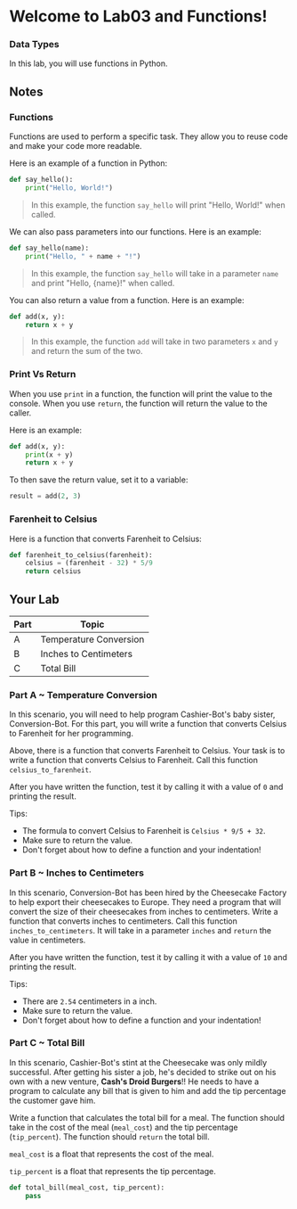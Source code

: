 # Welcome to Lab03 and Functions!

### Data Types

In this lab, you will use functions in Python.

## Notes 

### Functions

Functions are used to perform a specific task. They allow you to reuse code and make your code more readable.

Here is an example of a function in Python:
```python
def say_hello():
    print("Hello, World!")
```
> In this example, the function `say_hello` will print "Hello, World!" when called.

We can also pass parameters into our functions. Here is an example:
```python
def say_hello(name):
    print("Hello, " + name + "!")
```
> In this example, the function `say_hello` will take in a parameter `name` and print "Hello, {name}!" when called.

You can also return a value from a function. Here is an example:
```python
def add(x, y):
    return x + y
```
> In this example, the function `add` will take in two parameters `x` and `y` and return the sum of the two.

### Print Vs Return
When you use `print` in a function, the function will print the value to the console. When you use `return`, the function will return the value to the caller.

Here is an example:
```python
def add(x, y):
    print(x + y)
    return x + y
```

To then save the return value, set it to a variable:
```python
result = add(2, 3)
```

### Farenheit to Celsius
Here is a function that converts Farenheit to Celsius:
```python
def farenheit_to_celsius(farenheit):
    celsius = (farenheit - 32) * 5/9
    return celsius
```

## Your Lab

|Part | Topic |
| --- | --- |
|A | Temperature Conversion|
|B | Inches to Centimeters |
|C | Total Bill |



### Part A ~ Temperature Conversion
In this scenario, you will need to help program Cashier-Bot's baby sister, Conversion-Bot. For this part, you will write a function that converts Celsius to Farenheit for her programming. 

Above, there is a function that converts Farenheit to Celsius. Your task is to write a function that converts Celsius to Farenheit. Call this function `celsius_to_farenheit`.

After you have written the function, test it by calling it with a value of `0` and printing the result.

Tips:
- The formula to convert Celsius to Farenheit is `Celsius * 9/5 + 32`.
- Make sure to return the value.
- Don't forget about how to define a function and your indentation!




### Part B ~ Inches to Centimeters
In this scenario, Conversion-Bot has been hired by the Cheesecake Factory to help export their cheesecakes to Europe. They need a program that will convert the size of their cheesecakes from inches to centimeters. Write a function that converts inches to centimeters. Call this function `inches_to_centimeters`. It will take in a parameter `inches` and `return` the value in centimeters.

After you have written the function, test it by calling it with a value of `10` and printing the result.

Tips:
- There are `2.54` centimeters in a inch.
- Make sure to return the value.
- Don't forget about how to define a function and your indentation!

### Part C ~ Total Bill
In this scenario, Cashier-Bot's stint at the Cheesecake was only mildly successful. After getting his sister a job, he's decided to strike out on his own with a new venture, **Cash's Droid Burgers**!! He needs to have a program to calculate any bill that is given to him and add the tip percentage the customer gave him. 

Write a function that calculates the total bill for a meal. The function should take in the cost of the meal (`meal_cost`) and the tip percentage (`tip_percent`). The function should `return` the total bill. 

`meal_cost` is a float that represents the cost of the meal.

`tip_percent` is a float that represents the tip percentage.

```python
def total_bill(meal_cost, tip_percent):
    pass
```
    





